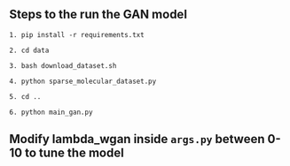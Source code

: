 ## Steps to the run the GAN model
```
1. pip install -r requirements.txt
```

```
2. cd data
```

```
3. bash download_dataset.sh
```

```
4. python sparse_molecular_dataset.py
```

```
5. cd ..
```

```
6. python main_gan.py
```

## Modify lambda_wgan inside `args.py` between 0-10 to tune the model